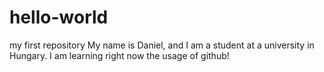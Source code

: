 # hello-world
my first repository
My name is Daniel, and I am a student at a university in Hungary. I am learning right now the usage of github!
